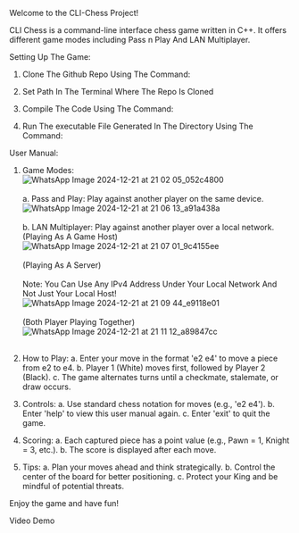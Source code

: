 Welcome to the CLI-Chess Project!

CLI Chess is a command-line interface chess game written in C++. It offers different game modes including Pass n Play And LAN Multiplayer. 

Setting Up The Game:
  1. Clone The Github Repo Using The Command:
     
  2. Set Path In The Terminal Where The Repo Is Cloned
     
  3. Compile The Code Using The Command:

  4. Run The executable File Generated In The Directory Using The Command:

User Manual:
  1. Game Modes:<br>
![WhatsApp Image 2024-12-21 at 21 02 05_052c4800](https://github.com/user-attachments/assets/5dcfb465-86d4-4190-b4cc-da4ed8f5c9ec)<br><br>
     a. Pass and Play: Play against another player on the same device.<br>
![WhatsApp Image 2024-12-21 at 21 06 13_a91a438a](https://github.com/user-attachments/assets/57e1be7b-8cbb-470b-a1d7-4e5cbc3e1d0b)<br><br>
     b. LAN Multiplayer: Play against another player over a local network.<br>
     (Playing As A Game Host)
![WhatsApp Image 2024-12-21 at 21 07 01_9c4155ee](https://github.com/user-attachments/assets/6e6bb620-17e6-421e-b89c-d1b07548ddba)<br><br>
     (Playing As A Server)<br><br>
     Note: You Can Use Any IPv4 Address Under Your Local Network And Not Just Your Local Host!
![WhatsApp Image 2024-12-21 at 21 09 44_e9118e01](https://github.com/user-attachments/assets/e97ffabd-fe94-4240-ad78-9f4869eeeb39)<br><br>
     (Both Player Playing Together)
![WhatsApp Image 2024-12-21 at 21 11 12_a89847cc](https://github.com/user-attachments/assets/331f802b-950a-4697-82be-13fb1b000c6a)<br><br>

  3. How to Play:
     a. Enter your move in the format 'e2 e4' to move a piece from e2 to e4.
     b. Player 1 (White) moves first, followed by Player 2 (Black).
     c. The game alternates turns until a checkmate, stalemate, or draw occurs.
  
  4. Controls:
     a. Use standard chess notation for moves (e.g., 'e2 e4').
     b. Enter 'help' to view this user manual again.
     c. Enter 'exit' to quit the game.
  
  5. Scoring:
     a. Each captured piece has a point value (e.g., Pawn = 1, Knight = 3, etc.).
     b. The score is displayed after each move.
  
  6. Tips:
     a. Plan your moves ahead and think strategically.
     b. Control the center of the board for better positioning.
     c. Protect your King and be mindful of potential threats.

Enjoy the game and have fun!


Video Demo

